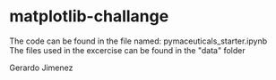 # matplotlib-challange  
The code can be found in the file named: pymaceuticals_starter.ipynb  
The files used in the excercise can be found in the "data" folder  

Gerardo Jimenez
